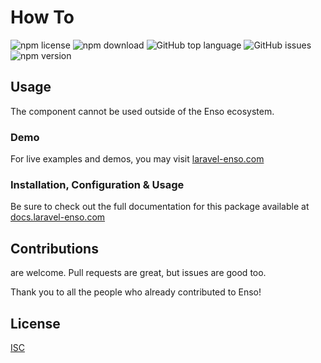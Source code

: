 # How To

![npm license](https://img.shields.io/npm/l/@enso-ui/how-to.svg) 
![npm download](https://img.shields.io/npm/dm/@enso-ui/how-to.svg) 
![GitHub top language](https://img.shields.io/github/languages/top/enso-ui/how-to.svg) 
![GitHub issues](https://img.shields.io/github/issues/enso-ui/how-to.svg) 
![npm version](https://img.shields.io/npm/v/@enso-ui/how-to.svg) 

## Usage
The component cannot be used outside of the Enso ecosystem.

### Demo

For live examples and demos, you may visit [laravel-enso.com](https://www.laravel-enso.com)

### Installation, Configuration & Usage

Be sure to check out the full documentation for this package available at [docs.laravel-enso.com](https://docs.laravel-enso.com/frontend/how-to.html)

## Contributions

are welcome. Pull requests are great, but issues are good too.

Thank you to all the people who already contributed to Enso!

## License

[ISC](https://opensource.org/licenses/ISC)
